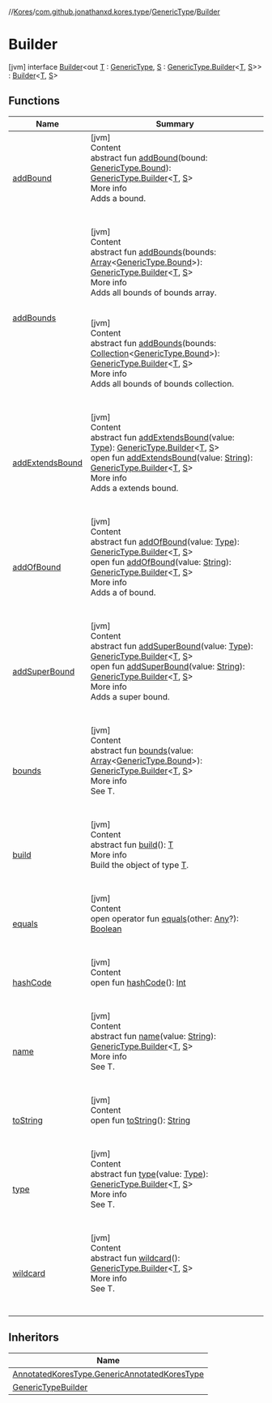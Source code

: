 //[Kores](../../../index.md)/[com.github.jonathanxd.kores.type](../../index.md)/[GenericType](../index.md)/[Builder](index.md)



# Builder  
 [jvm] interface [Builder](index.md)<out [T](index.md) : [GenericType](../index.md), [S](index.md) : [GenericType.Builder](index.md)<[T](index.md), [S](index.md)>> : [Builder](../../../com.github.jonathanxd.kores.builder/-builder/index.md)<[T](index.md), [S](index.md)>    


## Functions  
  
|  Name|  Summary| 
|---|---|
| <a name="com.github.jonathanxd.kores.type/GenericType.Builder/addBound/#com.github.jonathanxd.kores.type.GenericType.Bound/PointingToDeclaration/"></a>[addBound](add-bound.md)| <a name="com.github.jonathanxd.kores.type/GenericType.Builder/addBound/#com.github.jonathanxd.kores.type.GenericType.Bound/PointingToDeclaration/"></a>[jvm]  <br>Content  <br>abstract fun [addBound](add-bound.md)(bound: [GenericType.Bound](../-bound/index.md)): [GenericType.Builder](index.md)<[T](index.md), [S](index.md)>  <br>More info  <br>Adds a bound.  <br><br><br>
| <a name="com.github.jonathanxd.kores.type/GenericType.Builder/addBounds/#kotlin.Array[com.github.jonathanxd.kores.type.GenericType.Bound]/PointingToDeclaration/"></a>[addBounds](add-bounds.md)| <a name="com.github.jonathanxd.kores.type/GenericType.Builder/addBounds/#kotlin.Array[com.github.jonathanxd.kores.type.GenericType.Bound]/PointingToDeclaration/"></a>[jvm]  <br>Content  <br>abstract fun [addBounds](add-bounds.md)(bounds: [Array](https://kotlinlang.org/api/latest/jvm/stdlib/kotlin/-array/index.html)<[GenericType.Bound](../-bound/index.md)>): [GenericType.Builder](index.md)<[T](index.md), [S](index.md)>  <br>More info  <br>Adds all bounds of bounds array.  <br><br><br>[jvm]  <br>Content  <br>abstract fun [addBounds](add-bounds.md)(bounds: [Collection](https://kotlinlang.org/api/latest/jvm/stdlib/kotlin.collections/-collection/index.html)<[GenericType.Bound](../-bound/index.md)>): [GenericType.Builder](index.md)<[T](index.md), [S](index.md)>  <br>More info  <br>Adds all bounds of bounds collection.  <br><br><br>
| <a name="com.github.jonathanxd.kores.type/GenericType.Builder/addExtendsBound/#java.lang.reflect.Type/PointingToDeclaration/"></a>[addExtendsBound](add-extends-bound.md)| <a name="com.github.jonathanxd.kores.type/GenericType.Builder/addExtendsBound/#java.lang.reflect.Type/PointingToDeclaration/"></a>[jvm]  <br>Content  <br>abstract fun [addExtendsBound](add-extends-bound.md)(value: [Type](https://docs.oracle.com/javase/8/docs/api/java/lang/reflect/Type.html)): [GenericType.Builder](index.md)<[T](index.md), [S](index.md)>  <br>open fun [addExtendsBound](add-extends-bound.md)(value: [String](https://kotlinlang.org/api/latest/jvm/stdlib/kotlin/-string/index.html)): [GenericType.Builder](index.md)<[T](index.md), [S](index.md)>  <br>More info  <br>Adds a extends bound.  <br><br><br>
| <a name="com.github.jonathanxd.kores.type/GenericType.Builder/addOfBound/#java.lang.reflect.Type/PointingToDeclaration/"></a>[addOfBound](add-of-bound.md)| <a name="com.github.jonathanxd.kores.type/GenericType.Builder/addOfBound/#java.lang.reflect.Type/PointingToDeclaration/"></a>[jvm]  <br>Content  <br>abstract fun [addOfBound](add-of-bound.md)(value: [Type](https://docs.oracle.com/javase/8/docs/api/java/lang/reflect/Type.html)): [GenericType.Builder](index.md)<[T](index.md), [S](index.md)>  <br>open fun [addOfBound](add-of-bound.md)(value: [String](https://kotlinlang.org/api/latest/jvm/stdlib/kotlin/-string/index.html)): [GenericType.Builder](index.md)<[T](index.md), [S](index.md)>  <br>More info  <br>Adds a of bound.  <br><br><br>
| <a name="com.github.jonathanxd.kores.type/GenericType.Builder/addSuperBound/#java.lang.reflect.Type/PointingToDeclaration/"></a>[addSuperBound](add-super-bound.md)| <a name="com.github.jonathanxd.kores.type/GenericType.Builder/addSuperBound/#java.lang.reflect.Type/PointingToDeclaration/"></a>[jvm]  <br>Content  <br>abstract fun [addSuperBound](add-super-bound.md)(value: [Type](https://docs.oracle.com/javase/8/docs/api/java/lang/reflect/Type.html)): [GenericType.Builder](index.md)<[T](index.md), [S](index.md)>  <br>open fun [addSuperBound](add-super-bound.md)(value: [String](https://kotlinlang.org/api/latest/jvm/stdlib/kotlin/-string/index.html)): [GenericType.Builder](index.md)<[T](index.md), [S](index.md)>  <br>More info  <br>Adds a super bound.  <br><br><br>
| <a name="com.github.jonathanxd.kores.type/GenericType.Builder/bounds/#kotlin.Array[com.github.jonathanxd.kores.type.GenericType.Bound]/PointingToDeclaration/"></a>[bounds](bounds.md)| <a name="com.github.jonathanxd.kores.type/GenericType.Builder/bounds/#kotlin.Array[com.github.jonathanxd.kores.type.GenericType.Bound]/PointingToDeclaration/"></a>[jvm]  <br>Content  <br>abstract fun [bounds](bounds.md)(value: [Array](https://kotlinlang.org/api/latest/jvm/stdlib/kotlin/-array/index.html)<[GenericType.Bound](../-bound/index.md)>): [GenericType.Builder](index.md)<[T](index.md), [S](index.md)>  <br>More info  <br>See T.  <br><br><br>
| <a name="com.github.jonathanxd.kores.builder/Builder/build/#/PointingToDeclaration/"></a>[build](../../../com.github.jonathanxd.kores.builder/-builder/build.md)| <a name="com.github.jonathanxd.kores.builder/Builder/build/#/PointingToDeclaration/"></a>[jvm]  <br>Content  <br>abstract fun [build](../../../com.github.jonathanxd.kores.builder/-builder/build.md)(): [T](index.md)  <br>More info  <br>Build the object of type [T](../../../com.github.jonathanxd.kores.builder/-builder/index.md).  <br><br><br>
| <a name="kotlin/Any/equals/#kotlin.Any?/PointingToDeclaration/"></a>[equals](../../../com.github.jonathanxd.kores.util/-simple-resolver/index.md#%5Bkotlin%2FAny%2Fequals%2F%23kotlin.Any%3F%2FPointingToDeclaration%2F%5D%2FFunctions%2F-427383591)| <a name="kotlin/Any/equals/#kotlin.Any?/PointingToDeclaration/"></a>[jvm]  <br>Content  <br>open operator fun [equals](../../../com.github.jonathanxd.kores.util/-simple-resolver/index.md#%5Bkotlin%2FAny%2Fequals%2F%23kotlin.Any%3F%2FPointingToDeclaration%2F%5D%2FFunctions%2F-427383591)(other: [Any](https://kotlinlang.org/api/latest/jvm/stdlib/kotlin/-any/index.html)?): [Boolean](https://kotlinlang.org/api/latest/jvm/stdlib/kotlin/-boolean/index.html)  <br><br><br>
| <a name="kotlin/Any/hashCode/#/PointingToDeclaration/"></a>[hashCode](../../../com.github.jonathanxd.kores.util/-simple-resolver/index.md#%5Bkotlin%2FAny%2FhashCode%2F%23%2FPointingToDeclaration%2F%5D%2FFunctions%2F-427383591)| <a name="kotlin/Any/hashCode/#/PointingToDeclaration/"></a>[jvm]  <br>Content  <br>open fun [hashCode](../../../com.github.jonathanxd.kores.util/-simple-resolver/index.md#%5Bkotlin%2FAny%2FhashCode%2F%23%2FPointingToDeclaration%2F%5D%2FFunctions%2F-427383591)(): [Int](https://kotlinlang.org/api/latest/jvm/stdlib/kotlin/-int/index.html)  <br><br><br>
| <a name="com.github.jonathanxd.kores.type/GenericType.Builder/name/#kotlin.String/PointingToDeclaration/"></a>[name](name.md)| <a name="com.github.jonathanxd.kores.type/GenericType.Builder/name/#kotlin.String/PointingToDeclaration/"></a>[jvm]  <br>Content  <br>abstract fun [name](name.md)(value: [String](https://kotlinlang.org/api/latest/jvm/stdlib/kotlin/-string/index.html)): [GenericType.Builder](index.md)<[T](index.md), [S](index.md)>  <br>More info  <br>See T.  <br><br><br>
| <a name="kotlin/Any/toString/#/PointingToDeclaration/"></a>[toString](../../../com.github.jonathanxd.kores.util/-simple-resolver/index.md#%5Bkotlin%2FAny%2FtoString%2F%23%2FPointingToDeclaration%2F%5D%2FFunctions%2F-427383591)| <a name="kotlin/Any/toString/#/PointingToDeclaration/"></a>[jvm]  <br>Content  <br>open fun [toString](../../../com.github.jonathanxd.kores.util/-simple-resolver/index.md#%5Bkotlin%2FAny%2FtoString%2F%23%2FPointingToDeclaration%2F%5D%2FFunctions%2F-427383591)(): [String](https://kotlinlang.org/api/latest/jvm/stdlib/kotlin/-string/index.html)  <br><br><br>
| <a name="com.github.jonathanxd.kores.type/GenericType.Builder/type/#java.lang.reflect.Type/PointingToDeclaration/"></a>[type](type.md)| <a name="com.github.jonathanxd.kores.type/GenericType.Builder/type/#java.lang.reflect.Type/PointingToDeclaration/"></a>[jvm]  <br>Content  <br>abstract fun [type](type.md)(value: [Type](https://docs.oracle.com/javase/8/docs/api/java/lang/reflect/Type.html)): [GenericType.Builder](index.md)<[T](index.md), [S](index.md)>  <br>More info  <br>See T.  <br><br><br>
| <a name="com.github.jonathanxd.kores.type/GenericType.Builder/wildcard/#/PointingToDeclaration/"></a>[wildcard](wildcard.md)| <a name="com.github.jonathanxd.kores.type/GenericType.Builder/wildcard/#/PointingToDeclaration/"></a>[jvm]  <br>Content  <br>abstract fun [wildcard](wildcard.md)(): [GenericType.Builder](index.md)<[T](index.md), [S](index.md)>  <br>More info  <br>See T.  <br><br><br>


## Inheritors  
  
|  Name| 
|---|
| <a name="com.github.jonathanxd.kores.type/AnnotatedKoresType.GenericAnnotatedKoresType.GenericBuilder///PointingToDeclaration/"></a>[AnnotatedKoresType.GenericAnnotatedKoresType](../../-annotated-kores-type/-generic-annotated-kores-type/-generic-builder/index.md)
| <a name="com.github.jonathanxd.kores.type/GenericTypeBuilder///PointingToDeclaration/"></a>[GenericTypeBuilder](../../-generic-type-builder/index.md)

